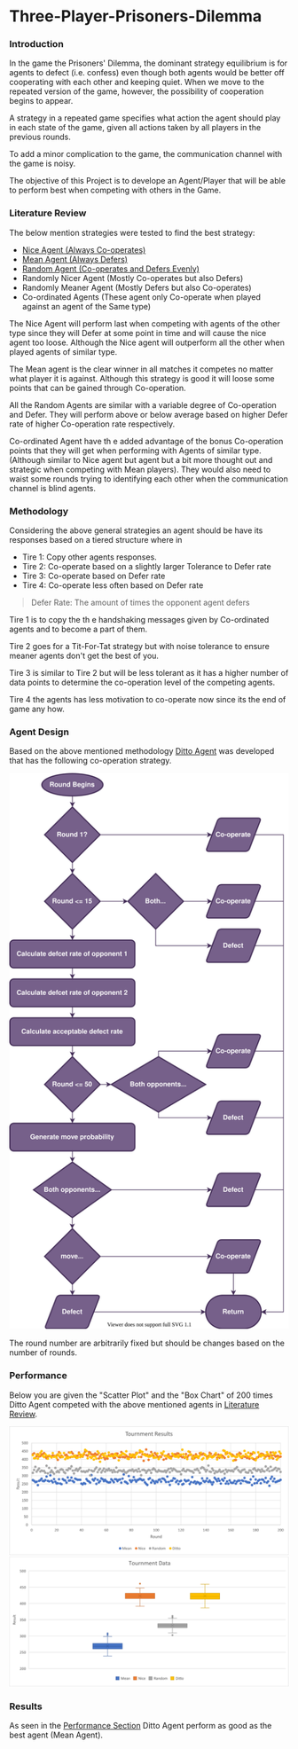 # Three-Player-Prisoners-Dilemma

### Introduction 
In the game the Prisoners' Dilemma, the dominant strategy equilibrium is for agents to defect 
(i.e. confess) even though both agents would be better off cooperating with each other and 
keeping quiet. When we move to the repeated version of the game, however, the possibility of 
cooperation begins to appear.

A strategy in a repeated game specifies what action the agent should play in each state of the 
game, given all actions taken by all players in the previous rounds.

To add a minor complication to the game, the communication channel with the game is noisy. 

The objective of this Project is to develope an Agent/Player that will be able to perform best 
when competing with others in the Game.


### Literature Review
The below mention strategies were tested to find the best strategy:
 * [Nice Agent (Always Co-operates)]()
 * [Mean Agent (Always Defers)]()
 * [Random Agent (Co-operates and Defers Evenly)]()
 * Randomly Nicer Agent (Mostly Co-operates but also Defers)
 * Randomly Meaner Agent (Mostly Defers but also Co-operates)
 * Co-ordinated Agents (These agent only Co-operate when played against an agent of the Same type)
 
The Nice Agent will perform last when competing with agents of the other type since they will Defer
at some point in time and will cause the nice agent too loose. Although the Nice agent will 
outperform all the other when played agents of similar type.

The Mean agent is the clear winner in all matches it competes no matter what player it is against.
Although this strategy is good it will loose some points that can be gained through Co-operation.

All the Random Agents are similar with a variable degree of Co-operation and Defer. They will 
perform above or below average based on higher Defer rate of higher Co-operation rate respectively. 

Co-ordinated Agent have th e added advantage of the bonus Co-operation points that they will get when
performing with Agents of similar type. (Although similar to Nice agent but agent but a bit more 
thought out and strategic when competing with Mean players). They would also need to waist some rounds
trying to identifying each other when the communication channel is blind agents.


### Methodology
Considering the above general strategies an agent should be have its responses based on a tiered 
structure where in 
 * Tire 1: Copy other agents responses.
 * Tire 2: Co-operate based on a slightly larger Tolerance to Defer rate
 * Tire 3: Co-operate based on Defer rate
 * Tire 4: Co-operate less often based on Defer rate
 
> Defer Rate: The amount of times the opponent agent defers
 
Tire 1 is to copy the th e handshaking messages given by Co-ordinated agents and to become a part of 
them.

Tire 2 goes for a Tit-For-Tat strategy but with noise tolerance to ensure meaner agents don't get the 
best of you.

Tire 3 is similar to Tire 2 but will be less tolerant as it has a higher number of data points to 
determine the co-operation level of the competing agents.

Tire 4 the agents has less motivation to co-operate now since its the end of game any how.


### Agent Design
Based on the above mentioned methodology [Ditto Agent]() was developed that has the following 
co-operation strategy.

![Agent Flowchart](https://raw.githubusercontent.com/AbdulMutakabbir/Three-Player-Prisoners-Dilemma/main/assets/charts/Ditto_FlowChart.svg)

The round number are arbitrarily fixed but should be changes based on the number of rounds.


### Performance
Below you are given the "Scatter Plot" and the "Box Chart" of 200 times Ditto Agent competed with the 
above mentioned agents in [Literature Review]().

![Scatter Plot](https://raw.githubusercontent.com/AbdulMutakabbir/Three-Player-Prisoners-Dilemma/main/assets/charts/Tournment_ScatterPlot.png)
![Box Chart](https://raw.githubusercontent.com/AbdulMutakabbir/Three-Player-Prisoners-Dilemma/main/assets/charts/Tournment_BoxPlot.png)


### Results 
As seen in the [Performance Section]() Ditto Agent perform as good as the best agent (Mean Agent).
